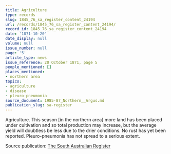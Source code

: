 ```yaml
---
title: Agriculture
type: records
slug: 1845_76_sa_register_content_24194
url: /records/1845_76_sa_register_content_24194/
record_id: 1845_76_sa_register_content_24194
date: '1871-10-20'
date_display: null
volume: null
issue_number: null
page: '5'
article_type: news
issue_reference: 20 October 1871, page 5
people_mentioned: []
places_mentioned:
- northern area
topics:
- agriculture
- disease
- pleuro-pneumonia
source_document: 1985-87_Northern__Argus.md
publication_slug: sa-register
---
```


Agriculture.  This season [in the northern area] more land has been placed under cultivation and so total production may increase, but the average yield will doubtless be less due to the drier conditions.  No rust has yet been reported.  Pleuro-pneumonia has not spread to a serious extent.

Source publication: [The South Australian Register](/publications/sa-register/)
